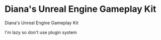 # Diana's Unreal Engine Gameplay Kit
Diana's Unreal Engine Gameplay Kit

I'm lazy so don't use plugin system
